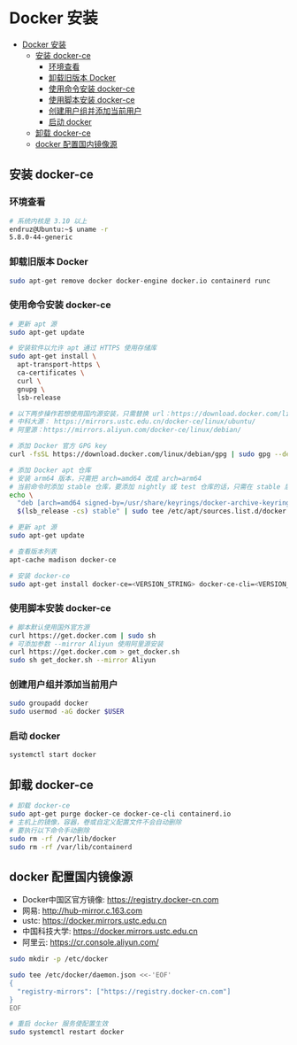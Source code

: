 # Docker 安装

- [Docker 安装](#docker-安装)
  - [安装 docker-ce](#安装-docker-ce)
    - [环境查看](#环境查看)
    - [卸载旧版本 Docker](#卸载旧版本-docker)
    - [使用命令安装 docker-ce](#使用命令安装-docker-ce)
    - [使用脚本安装 docker-ce](#使用脚本安装-docker-ce)
    - [创建用户组并添加当前用户](#创建用户组并添加当前用户)
    - [启动 docker](#启动-docker)
  - [卸载 docker-ce](#卸载-docker-ce)
  - [docker 配置国内镜像源](#docker-配置国内镜像源)

## 安装 docker-ce

### 环境查看

```bash
# 系统内核是 3.10 以上
endruz@Ubuntu:~$ uname -r
5.8.0-44-generic
```

### 卸载旧版本 Docker

```bash
sudo apt-get remove docker docker-engine docker.io containerd runc
```

### 使用命令安装 docker-ce

```bash
# 更新 apt 源
sudo apt-get update

# 安装软件以允许 apt 通过 HTTPS 使用存储库
sudo apt-get install \
  apt-transport-https \
  ca-certificates \
  curl \
  gnupg \
  lsb-release

# 以下两步操作若想使用国内源安装，只需替换 url：https://download.docker.com/linux/debian
# 中科大源： https://mirrors.ustc.edu.cn/docker-ce/linux/ubuntu/
# 阿里源：https://mirrors.aliyun.com/docker-ce/linux/debian/

# 添加 Docker 官方 GPG key
curl -fsSL https://download.docker.com/linux/debian/gpg | sudo gpg --dearmor -o /usr/share/keyrings/docker-archive-keyring.gpg

# 添加 Docker apt 仓库
# 安装 arm64 版本，只需把 arch=amd64 改成 arch=arm64
# 当前命令时添加 stable 仓库，要添加 nightly 或 test 仓库的话，只需在 stable 后添加 nightly test
echo \
  "deb [arch=amd64 signed-by=/usr/share/keyrings/docker-archive-keyring.gpg] https://download.docker.com/linux/debian \
  $(lsb_release -cs) stable" | sudo tee /etc/apt/sources.list.d/docker.list > /dev/null

# 更新 apt 源
sudo apt-get update

# 查看版本列表
apt-cache madison docker-ce

# 安装 docker-ce
sudo apt-get install docker-ce=<VERSION_STRING> docker-ce-cli=<VERSION_STRING> containerd.io
```

### 使用脚本安装 docker-ce

```bash
# 脚本默认使用国外官方源
curl https://get.docker.com | sudo sh
# 可添加参数 --mirror Aliyun 使用阿里源安装
curl https://get.docker.com > get_docker.sh
sudo sh get_docker.sh --mirror Aliyun
```


### 创建用户组并添加当前用户
```bash
sudo groupadd docker
sudo usermod -aG docker $USER
```

### 启动 docker

```bash
systemctl start docker
```

## 卸载 docker-ce

```bash
# 卸载 docker-ce
sudo apt-get purge docker-ce docker-ce-cli containerd.io
# 主机上的镜像，容器，卷或自定义配置文件不会自动删除
# 要执行以下命令手动删除
sudo rm -rf /var/lib/docker
sudo rm -rf /var/lib/containerd
```

## docker 配置国内镜像源

- Docker中国区官方镜像: https://registry.docker-cn.com
- 网易: http://hub-mirror.c.163.com
- ustc: https://docker.mirrors.ustc.edu.cn
- 中国科技大学: https://docker.mirrors.ustc.edu.cn
- 阿里云: https://cr.console.aliyun.com/

```bash
sudo mkdir -p /etc/docker

sudo tee /etc/docker/daemon.json <<-'EOF'
{
  "registry-mirrors": ["https://registry.docker-cn.com"]
}
EOF

# 重启 docker 服务使配置生效
sudo systemctl restart docker
```